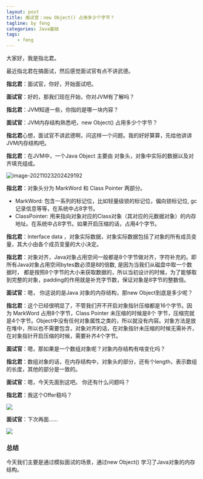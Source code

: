 ```yaml
---
layout: post
title: 面试官：new Object() 占用多少个字节？
tagline: by feng
categories: Java基础
tags: 
    - feng
---
```



大家好，我是指北君。

最近指北君在搞面试，然后感觉面试官有点不讲武德。

**指北君**：面试官，你好，开始面试吧。

**面试官**：好的，那我们现在开始，你对JVM有了解吗？

**指北君**：JVM知道一些，你指的是哪一块内容？

**面试官**：JVM内存结构熟悉吧，new Object() 占用多少个字节？

**指北君**心想，面试官不讲武德啊，问这样一个问题。我的好好算算，先给他讲讲JVM内存结构吧。

**指北君**：在JVM中，一个Java Object 主要由 对象头，对象中实际的数据以及对齐填充组成。

![image-20211023202429192](https://gitee.com/274904168/image-repo/raw/master/202110232024282.png)

**指北君**：对象头分为 MarkWord 和 Class Pointer 两部分。

- MarkWord: 包含一系列的标记位，比如轻量级锁的标记位，偏向锁标记位, gc记录信息等等，在系统中占8字节。
- ClassPointer: 用来指向对象对应的Class对象（其对应的元数据对象）的内存地址。在系统中占8字节。如果开启压缩的话，占用4个字节。

**指北君**：Interface data ，对象实际数据，对象实际数据包括了对象的所有成员变量，其大小由各个成员变量的大小决定。

**指北君**：对象对齐，Java对象占用空间一般都是8个字节做对齐，字符补充的。即所有Java对象占用空间bytes数必须是8的倍数, 是因为当我们从磁盘中取一个数据时， 都是按照8个字节的大小来获取数据的，所以当初设计的时候，为了能够取到完整的对象，padding的作用就是补充字节数，保证对象是8字节的整数倍。

**面试官**：嗯， 你这说的是Java 对象的内存结构，那new Object到底是多少呢？

**指北君**：这个已经很明显了，不管我们开不开启对象指针压缩都是16个字节。因为 MarkWord 占用8个字节，Class Pointer 未压缩的时候是8个 字节，压缩完就是4个字节。Object中没有任何对象属性之类的，所以就没有内容。对象方法是放在堆中，所以也不需要包含，对象对齐的话，在对象指针未压缩的时候无需补齐，在对象指针开启压缩的时候，需要补齐4个字节。

**面试官**：嗯，那如果是一个数组对象呢？对象内存结构有啥变化吗？

**指北君**：数组对象的话，在内存结构中，对象头的部分，还有个length，表示数组的长度，其他的部分是一致的。

**面试官**：嗯，今天先面到这吧。 你还有什么问题吗？

**指北君**：我这个Offer稳吗？

![](https://gitee.com/274904168/image-repo/raw/master/202110242048041.jpg)

**面试官**：下次再面……

![](https://gitee.com/274904168/image-repo/raw/master/202110242049474.jpg)

### 总结

今天我们主要是通过模拟面试的场景，通过new Object() 学习了Java对象的内存结构。




